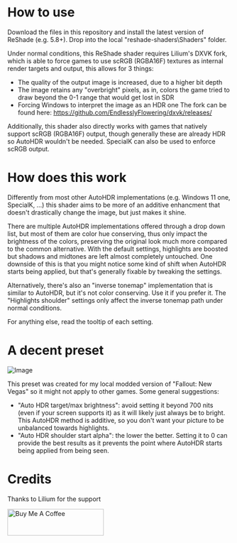 # How to use
Download the files in this repository and install the latest version of ReShade (e.g. 5.8+).
Drop into the local "reshade-shaders\Shaders" folder.

Under normal conditions, this ReShade shader requires Lilium's DXVK fork, which is able to force games to use scRGB (RGBA16F) textures as internal render targets and output, this allows for 3 things:
 - The quality of the output image is increased, due to a higher bit depth
 - The image retains any "overbright" pixels, as in, colors the game tried to draw beyond the 0-1 range that would get lost in SDR
 - Forcing Windows to interpret the image as an HDR one
The fork can be found here:
https://github.com/EndlesslyFlowering/dxvk/releases/

Additionally, this shader also directly works with games that natively support scRGB (RGBA16F) output, though generally these are already HDR so AutoHDR wouldn't be needed.
SpecialK can also be used to enforce scRGB output.

# How does this work
Differently from most other AutoHDR implementations (e.g. Windows 11 one, SpecialK, ...) this shader aims to be more of an additive enhancment that doesn't drastically change the image, but just makes it shine.

There are multiple AutoHDR implementations offered through a drop down list, but most of them are color hue conserving, thus only impact the brightness of the colors, preserving the original look much more compared to the common alternative.
With the default settings, highlights are boosted but shadows and midtones are left almost completely untouched.
One downside of this is that you might notice some kind of shift when AutoHDR starts being applied, but that's generally fixable by tweaking the settings.

Alternatively, there's also an "inverse tonemap" implementation that is similar to AutoHDR, but it's not color conserving.
Use it if you prefer it. The "Highlights shoulder" settings only affect the inverse tonemap path under normal conditions.

For anything else, read the tooltip of each setting.

# A decent preset
![Image](https://gcdnb.pbrd.co/images/YzZICs8w7mrY.png?o=1)

This preset was created for my local modded version of "Fallout: New Vegas" so it might not apply to other games.
Some general suggestions:
- "Auto HDR target/max brightness": avoid setting it beyond 700 nits (even if your screen supports it) as it will likely just always be to bright. This AutoHDR method is additive, so you don't want your picture to be unbalanced towards highlights.
- "Auto HDR shoulder start alpha": the lower the better. Setting it to 0 can provide the best results as it prevents the point where AutoHDR starts being applied from being seen.


# Credits
Thanks to Lilium for the support


<a href="https://www.buymeacoffee.com/realFiloppi" target="_blank"><img src="https://cdn.buymeacoffee.com/buttons/v2/default-yellow.png" alt="Buy Me A Coffee" style="height: 60px !important;width: 217px !important;" ></a>
